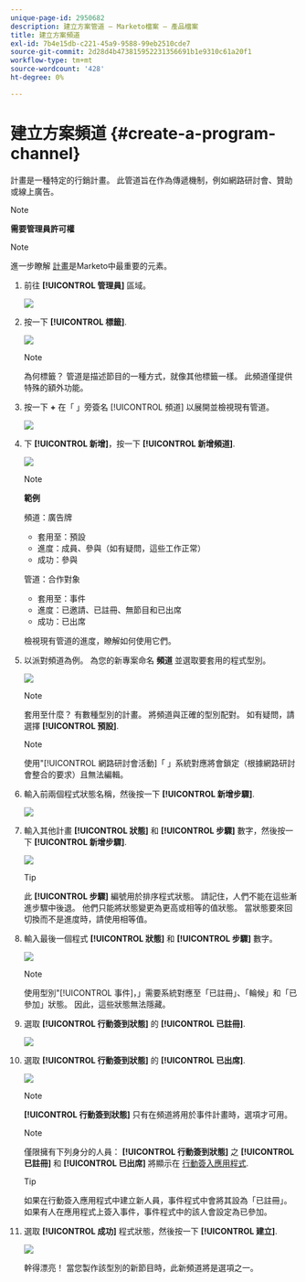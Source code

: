 ```yaml
---
unique-page-id: 2950682
description: 建立方案管道 — Marketo檔案 — 產品檔案
title: 建立方案頻道
exl-id: 7b4e15db-c221-45a9-9588-99eb2510cde7
source-git-commit: 2d28d4b473815952231356691b1e9310c61a20f1
workflow-type: tm+mt
source-wordcount: '428'
ht-degree: 0%

---
```


# 建立方案頻道 {#create-a-program-channel}

計畫是一種特定的行銷計畫。 此管道旨在作為傳遞機制，例如網路研討會、贊助或線上廣告。

>[!NOTE]
>
>**需要管理員許可權**

>[!NOTE]
>
>進一步瞭解 [計畫](/help/marketo/product-docs/core-marketo-concepts/programs/creating-programs/understanding-programs.md)是Marketo中最重要的元素。

1. 前往 **[!UICONTROL 管理員]** 區域。

   ![](assets/create-a-program-channel-1.png)

1. 按一下 **[!UICONTROL 標籤]**.

   ![](assets/create-a-program-channel-2.png)

   >[!NOTE]
   >
   >為何標籤？ 管道是描述節目的一種方式，就像其他標籤一樣。 此頻道僅提供特殊的額外功能。

1. 按一下 **+** 在「 」旁簽名 [!UICONTROL 頻道] 以展開並檢視現有管道。

   ![](assets/create-a-program-channel-3.png)

1. 下 **[!UICONTROL 新增]**，按一下 **[!UICONTROL 新增頻道]**.

   ![](assets/create-a-program-channel-4.png)

   >[!NOTE]
   >
   >**範例**
   >
   >頻道：廣告牌
   >
   >* 套用至：預設
   >* 進度：成員、參與（如有疑問，這些工作正常）
   >* 成功：參與
   >
   >管道：合作對象
   >
   >* 套用至：事件
   >* 進度：已邀請、已註冊、無節目和已出席
   >* 成功：已出席
   >
   >檢視現有管道的進度，瞭解如何使用它們。

1. 以派對頻道為例。 為您的新專案命名 **頻道** 並選取要套用的程式型別。

   ![](assets/create-a-program-channel-5.png)

   >[!NOTE]
   >
   >套用至什麼？ 有數種型別的計畫。 將頻道與正確的型別配對。 如有疑問，請選擇 **[!UICONTROL 預設]**.

   >[!NOTE]
   >
   >使用&quot;[!UICONTROL 網路研討會活動]「 」系統對應將會鎖定（根據網路研討會整合的要求）且無法編輯。

1. 輸入前兩個程式狀態名稱，然後按一下 **[!UICONTROL 新增步驟]**.

   ![](assets/create-a-program-channel-6.png)

1. 輸入其他計畫 **[!UICONTROL 狀態]** 和 **[!UICONTROL 步驟]** 數字，然後按一下 **[!UICONTROL 新增步驟]**.

   ![](assets/create-a-program-channel-7.png)

   >[!TIP]
   >
   >此 **[!UICONTROL 步驟]** 編號用於排序程式狀態。 請記住，人們不能在這些漸進步驟中後退。 他們只能將狀態變更為更高或相等的值狀態。 當狀態要來回切換而不是進度時，請使用相等值。

1. 輸入最後一個程式 **[!UICONTROL 狀態]** 和 **[!UICONTROL 步驟]** 數字。

   ![](assets/create-a-program-channel-8.png)

   >[!NOTE]
   >
   >使用型別&quot;[!UICONTROL 事件]，」需要系統對應至「已註冊」、「輪候」和「已參加」狀態。 因此，這些狀態無法隱藏。

1. 選取 **[!UICONTROL 行動簽到狀態]** 的 **[!UICONTROL 已註冊]**.

   ![](assets/create-a-program-channel-9.png)

1. 選取 **[!UICONTROL 行動簽到狀態]** 的 **[!UICONTROL 已出席]**.

   ![](assets/create-a-program-channel-10.png)

   >[!NOTE]
   >
   >**[!UICONTROL 行動簽到狀態]** 只有在頻道將用於事件計畫時，選項才可用。

   >[!NOTE]
   >
   >僅限擁有下列身分的人員： **[!UICONTROL 行動簽到狀態]** 之 **[!UICONTROL 已註冊]** 和 **[!UICONTROL 已出席]** 將顯示在 [行動簽入應用程式](/help/marketo/product-docs/core-marketo-concepts/mobile-apps/event-check-in/event-check-in-overview.md).

   >[!TIP]
   >
   >如果在行動簽入應用程式中建立新人員，事件程式中會將其設為「已註冊」。 如果有人在應用程式上簽入事件，事件程式中的該人會設定為已參加。

1. 選取 **[!UICONTROL 成功]** 程式狀態，然後按一下 **[!UICONTROL 建立]**.

   ![](assets/create-a-program-channel-11.png)

   幹得漂亮！ 當您製作該型別的新節目時，此新頻道將是選項之一。

